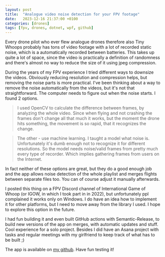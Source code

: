 ```yaml
---
layout: post
title:  "Analogue video noise detection for your FPV footage"
date:   2023-12-16 21:37:00 +0100
categories: [drones]
tags: [fpv, drones, dotnet, wpf, github]
---
```

Every drone pilot who ever flew analogue drones therefore also Tiny Whoops probably has tons of video footage with a lot of recorded static noise, which is a automatically recorded between batteries. This takes up quite a lot of space, since the video is practically a definition of randomness and there's almost no way to reduce the size of it using jpeg compression.

During the years of my FPV experience I tried different ways to downsize the videos. Obviously reducing resolution and compression helps, but removing the noise parts is more practical.
I've been thinking about a way to remove the noise automatically from the videos, but it's not that straightforward. The computer needs to figure out when the noise starts. I found 2 options.

>I used OpenCV to calculate the difference between frames, by analyzing the whole video. Since when flying and not crashing the frames don't change all that much it works, but the moment the drone hits something, the movement is so rapid, that it recognizes the change.

>The other - use machine learning. I taught a model what noise is. Unfortunately it's dumb enough not to recognize it for different resolutions. So the model needs noise/valid frames from pretty much every type of recorder. Which implies gathering frames from users on the Internet.

In fact neither of these options are great, but they do a good enough job and the app allows noise detection of the whole playlist and merges flights between separate files too. You can of course adjust it manually afterwards.

I posted this thing on a FPV Discord channel of International Game of Whoop (or IGOW, in which I took part in in 2022), but unfortunately ppl complained it works only on Windows. I do have an idea how to implement it for other platforms, but I need to move away from the library I used. I hope to explore this option in the future.

I had fun building it and even built GitHub actions with Semantic-Release, to build new versions of the app on merges, with automatic updates and stuff. Cool experience for a solo project. Besides I did have an Asana project with tasks and regular meetings with my girlfriend to keep track of what has to be built ;)

The app is available on [my github](https://github.com/mkorzunowicz/fpvnoisedetector). Have fun testing it!
